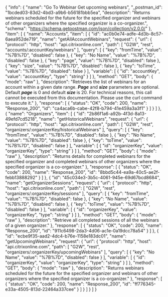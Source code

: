 {
  "info": {
    "name": "Go To Webinar Get upcoming webinars",
    "_postman_id": "1bcded03-83d2-4bd3-a9b6-b56181bbb5ea",
    "description": "Returns webinars scheduled for the future for the specified organizer and webinars of other organizers where the specified organizer is a co-organizer.",
    "schema": "https://schema.getpostman.com/json/collection/v2.0.0/"
  },
  "item": [
    {
      "name": "Accounts",
      "item": [
        {
          "id": "ac0b0e74-adfe-4d3b-8c57-6aea952de719",
          "name": "getAllAccountWebinars",
          "request": {
            "url": {
              "protocol": "http",
              "host": "api.citrixonline.com",
              "path": [
                "G2W",
                "rest",
                "accounts/:accountKey/webinars"
              ],
              "query": [
                {
                  "key": "fromTime",
                  "value": "%7B%7D",
                  "disabled": false
                },
                {
                  "key": "No Name",
                  "value": "%7B%7D",
                  "disabled": false
                },
                {
                  "key": "page",
                  "value": "%7B%7D",
                  "disabled": false
                },
                {
                  "key": "size",
                  "value": "%7B%7D",
                  "disabled": false
                },
                {
                  "key": "toTime",
                  "value": "%7B%7D",
                  "disabled": false
                }
              ],
              "variable": [
                {
                  "id": "accountKey",
                  "value": "accountKey",
                  "type": "string"
                }
              ]
            },
            "method": "GET",
            "body": {
              "mode": "raw"
            },
            "description": "Retrieves the list of webinars for an account within a given date range. __*Page*__ and __*size*__ parameters are optional. Default __*page*__ is 0 and default __*size*__ is 20. For technical reasons, this call cannot be executed from this documentation. Please use the curl command to execute it."
          },
          "response": [
            {
              "status": "OK",
              "code": 200,
              "name": "Response_200",
              "id": "ca4aca6b-cabe-42f8-b794-41e459a3a3f1"
            }
          ]
        }
      ]
    },
    {
      "name": "Organizers",
      "item": [
        {
          "id": "2b86f1a6-a92b-4f3d-8a13-49efd7cd5218",
          "name": "getHistoricalWebinars",
          "request": {
            "url": {
              "protocol": "http",
              "host": "api.citrixonline.com",
              "path": [
                "G2W",
                "rest",
                "organizers/:organizerKey/historicalWebinars"
              ],
              "query": [
                {
                  "key": "fromTime",
                  "value": "%7B%7D",
                  "disabled": false
                },
                {
                  "key": "No Name",
                  "value": "%7B%7D",
                  "disabled": false
                },
                {
                  "key": "toTime",
                  "value": "%7B%7D",
                  "disabled": false
                }
              ],
              "variable": [
                {
                  "id": "organizerKey",
                  "value": "organizerKey",
                  "type": "string"
                }
              ]
            },
            "method": "GET",
            "body": {
              "mode": "raw"
            },
            "description": "Returns details for completed webinars for the specified organizer and completed webinars of other organizers where the specified organizer is a co-organizer."
          },
          "response": [
            {
              "status": "OK",
              "code": 200,
              "name": "Response_200",
              "id": "8bbd5c44-ea9a-40c5-ae2f-febb13888292"
            }
          ]
        },
        {
          "id": "45c034e3-3b5c-4061-945e-69d67bcd8684",
          "name": "getOrganizerSessions",
          "request": {
            "url": {
              "protocol": "http",
              "host": "api.citrixonline.com",
              "path": [
                "G2W",
                "rest",
                "organizers/:organizerKey/sessions"
              ],
              "query": [
                {
                  "key": "fromTime",
                  "value": "%7B%7D",
                  "disabled": false
                },
                {
                  "key": "No Name",
                  "value": "%7B%7D",
                  "disabled": false
                },
                {
                  "key": "toTime",
                  "value": "%7B%7D",
                  "disabled": false
                }
              ],
              "variable": [
                {
                  "id": "organizerKey",
                  "value": "organizerKey",
                  "type": "string"
                }
              ]
            },
            "method": "GET",
            "body": {
              "mode": "raw"
            },
            "description": "Retrieve all completed sessions of all the webinars of a given organizer."
          },
          "response": [
            {
              "status": "OK",
              "code": 200,
              "name": "Response_200",
              "id": "911c6498-2da3-4d06-ac1e-0a19dcc78a54"
            }
          ]
        },
        {
          "id": "ecbe9f35-aad2-4dc4-b76e-1158e183dc01",
          "name": "getUpcomingWebinars",
          "request": {
            "url": {
              "protocol": "http",
              "host": "api.citrixonline.com",
              "path": [
                "G2W",
                "rest",
                "organizers/:organizerKey/upcomingWebinars"
              ],
              "query": [
                {
                  "key": "No Name",
                  "value": "%7B%7D",
                  "disabled": false
                }
              ],
              "variable": [
                {
                  "id": "organizerKey",
                  "value": "organizerKey",
                  "type": "string"
                }
              ]
            },
            "method": "GET",
            "body": {
              "mode": "raw"
            },
            "description": "Returns webinars scheduled for the future for the specified organizer and webinars of other organizers where the specified organizer is a co-organizer."
          },
          "response": [
            {
              "status": "OK",
              "code": 200,
              "name": "Response_200",
              "id": "ff776345-e33a-4505-813d-22464a337cee"
            }
          ]
        }
      ]
    }
  ]
}